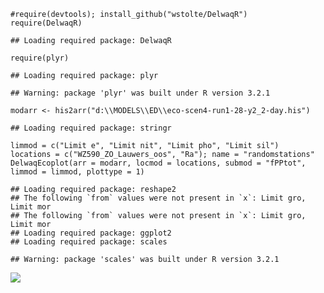     #require(devtools); install_github("wstolte/DelwaqR")
    require(DelwaqR)

    ## Loading required package: DelwaqR

    require(plyr)

    ## Loading required package: plyr

    ## Warning: package 'plyr' was built under R version 3.2.1

    modarr <- his2arr("d:\\MODELS\\ED\\eco-scen4-run1-28-y2_2-day.his")

    ## Loading required package: stringr

    limmod = c("Limit e", "Limit nit", "Limit pho", "Limit sil")
    locations = c("WZ590_ZO_Lauwers_oos", "Ra"); name = "randomstations"
    DelwaqEcoplot(arr = modarr, locmod = locations, submod = "fPPtot", limmod = limmod, plottype = 1)

    ## Loading required package: reshape2
    ## The following `from` values were not present in `x`: Limit gro, Limit mor
    ## The following `from` values were not present in `x`: Limit gro, Limit mor
    ## Loading required package: ggplot2
    ## Loading required package: scales

    ## Warning: package 'scales' was built under R version 3.2.1

![](ecoplot-for-homepage_files/figure-markdown_strict/unnamed-chunk-2-1.png)
